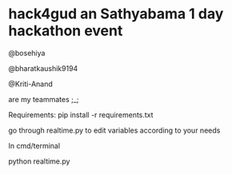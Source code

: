 # hack4gud an Sathyabama 1 day hackathon event
@bosehiya

@bharatkaushik9194

@Kriti-Anand

are my teammates ;_;


Requirements:   pip install -r requirements.txt 

go through realtime.py to edit variables according to your needs

In cmd/terminal

python realtime.py 
